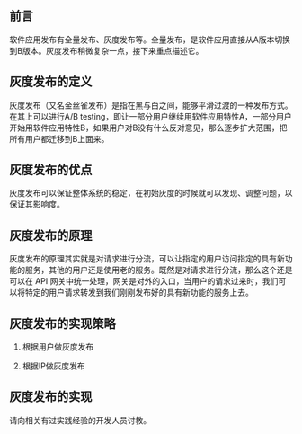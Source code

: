 ## 前言

软件应用发布有全量发布、灰度发布等。全量发布，是软件应用直接从A版本切换到B版本。灰度发布稍微复杂一点，接下来重点描述它。

## 灰度发布的定义

灰度发布（又名金丝雀发布）是指在黑与白之间，能够平滑过渡的一种发布方式。在其上可以进行A/B testing，即让一部分用户继续用软件应用特性A，一部分用户开始用软件应用特性B，如果用户对B没有什么反对意见，那么逐步扩大范围，把所有用户都迁移到B上面来。

## 灰度发布的优点

灰度发布可以保证整体系统的稳定，在初始灰度的时候就可以发现、调整问题，以保证其影响度。

## 灰度发布的原理

灰度发布的原理其实就是对请求进行分流，可以让指定的用户访问指定的具有新功能的服务，其他的用户还是使用老的服务。既然是对请求进行分流，那么这个还是可以在 API 网关中统一处理，网关是对外的入口，当用户的请求过来时，我们可以将特定的用户请求转发到我们刚刚发布好的具有新功能的服务上去。

## 灰度发布的实现策略

1. 根据用户做灰度发布

2. 根据IP做灰度发布

## 灰度发布的实现

请向相关有过实践经验的开发人员讨教。

